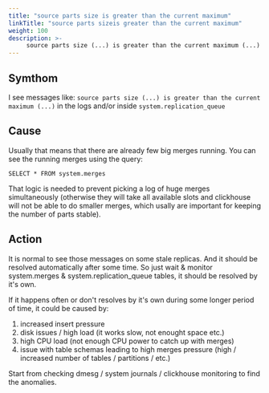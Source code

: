 ```yaml
---
title: "source parts size is greater than the current maximum"
linkTitle: "source parts sizeis greater than the current maximum"
weight: 100
description: >-
     source parts size (...) is greater than the current maximum (...)
---
```


## Symthom

I see messages like: `source parts size (...) is greater than the current maximum (...)` in the logs and/or inside `system.replication_queue`


## Cause

Usually that means that there are already few big merges running.
You can see the running merges using the query:

```
SELECT * FROM system.merges
```

That logic is needed to prevent picking a log of huge merges simultaneously
(otherwise they will take all available slots and clickhouse will not be
able to do smaller merges, which usally are important for keeping the
number of parts stable).


## Action

It is normal to see those messages on some stale replicas. And it should be resolved
automatically after some time. So just wait & monitor system.merges &
system.replication_queue tables, it should be resolved by it's own.

If it happens often or don't resolves by it's own during some longer period of time,
it could be caused by: 
1) increased insert pressure
2) disk issues / high load (it works slow, not enought space etc.) 
3) high CPU load (not enough CPU power to catch up with merges)
4) issue with table schemas leading to high merges pressure (high / increased number of tables / partitions / etc.)

Start from checking dmesg / system journals / clickhouse monitoring to find the anomalies. 
